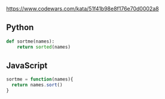 https://www.codewars.com/kata/51f41b98e8f176e70d0002a8

## Python
```python
def sortme(names):
    return sorted(names)
```

## JavaScript
```js
sortme = function(names){
  return names.sort()
}
```